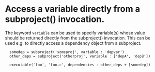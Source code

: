 # Access a variable directly from a subproject() invocation.

The keyword `variable` can be used to specify variable(s) whose value
should be returned directly from the subproject() invocation. This can be
used e.g. to directly access a dependency object from a subproject.

```
  somedep = subproject('someproj', variable : 'depvar')
  other_deps = subproject('otherproj', variable : ['depA', 'depB'])

  executable('foo', 'foo.c', dependencies : other_deps + [somedep])
```

